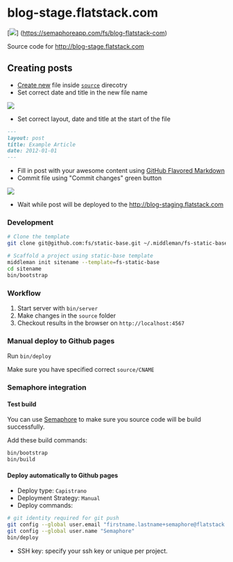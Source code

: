 # blog-stage.flatstack.com
  
[![](https://semaphoreapp.com/api/v1/projects/fe841dbb-8871-4168-982e-fa3ee9d23659/130433/shields_badge.png)]
(https://semaphoreapp.com/fs/blog-flatstack-com)

Source code for http://blog-stage.flatstack.com

## Creating posts

* [Create new](https://github.com/fs/blog.flatstack.com/new/master/source?filename=yyyy-mm-dd-your-title.html.markdown)
  file inside [`source`](source) direcotry
* Set correct date and title in the new file name

![](https://www.monosnap.com/image/VF3xZsAewX5yOAsCV9qzBoJGlAjGyF.png)

* Set correct layout, date and title at the start of the file

```markdown
---
layout: post
title: Example Article
date: 2012-01-01
---
```

* Fill in post with your awesome content using [GitHub Flavored Markdown](http://github.github.com/github-flavored-markdown/)
* Commit file using "Commit changes" green button

![](https://www.monosnap.com/image/jN4wrsjq5iWlkNnuTVVWnEdBGgQiXz.png)

* Wait while post will be deployed to the http://blog-staging.flatstack.com


### Development

```bash
# Clone the template
git clone git@github.com:fs/static-base.git ~/.middleman/fs-static-base

# Scaffold a project using static-base template
middleman init sitename --template=fs-static-base
cd sitename
bin/bootstrap
```

### Workflow

1. Start server with `bin/server`
2. Make changes in the `source` folder
3. Checkout results in the browser on `http://localhost:4567`

### Manual deploy to Github pages

Run `bin/deploy`

Make sure you have specified correct `source/CNAME`

### Semaphore integration

#### Test build

You can use [Semaphore](https://semaphoreapp.com) to make sure you source code
will be build successfully.

Add these build commands:

```bash
bin/bootstrap
bin/build
```

#### Deploy automatically to Github pages

* Deploy type: `Capistrano`
* Deployment Strategy: `Manual`
* Deploy commands:

```bash
# git identity required for git push
git config --global user.email "firstname.lastname+semaphore@flatstack.com"
git config --global user.name "Semaphore"
bin/deploy
```
* SSH key: specify your ssh key or unique per project.
